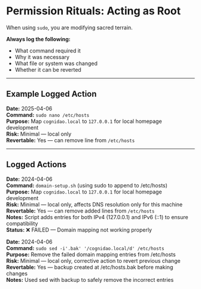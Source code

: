 # Permission Rituals: Acting as Root

When using `sudo`, you are modifying sacred terrain.

**Always log the following:**
- What command required it
- Why it was necessary
- What file or system was changed
- Whether it can be reverted

---

## Example Logged Action

**Date:** 2025-04-06  
**Command:** `sudo nano /etc/hosts`  
**Purpose:** Map `cognidao.local` to `127.0.0.1` for local homepage development  
**Risk:** Minimal — local only  
**Revertable:** Yes — can remove line from `/etc/hosts`

---

## Logged Actions

**Date:** 2024-04-06  
**Command:** `domain-setup.sh` (using sudo to append to /etc/hosts)  
**Purpose:** Map `cognidao.local` to `127.0.0.1` for local homepage development  
**Risk:** Minimal — local only, affects DNS resolution only for this machine  
**Revertable:** Yes — can remove added lines from `/etc/hosts`  
**Notes:** Script adds entries for both IPv4 (127.0.0.1) and IPv6 (::1) to ensure compatibility  
**Status:** ❌ FAILED — Domain mapping not working properly

**Date:** 2024-04-06  
**Command:** `sudo sed -i'.bak' '/cognidao.local/d' /etc/hosts`  
**Purpose:** Remove the failed domain mapping entries from /etc/hosts  
**Risk:** Minimal — local only, corrective action to revert previous change  
**Revertable:** Yes — backup created at /etc/hosts.bak before making changes  
**Notes:** Used sed with backup to safely remove the incorrect entries
